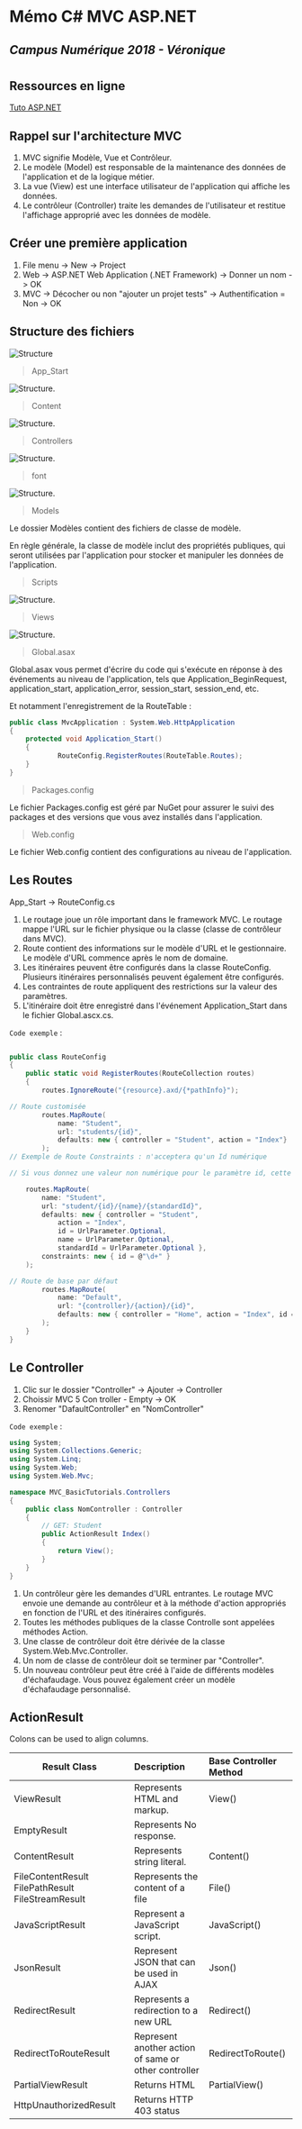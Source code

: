 # Mémo C# MVC ASP.NET
## *Campus Numérique 2018 - Véronique*
#
## Ressources en ligne


[Tuto ASP.NET](http://www.tutorialsteacher.com/mvc/asp.net-mvc-tutorials)

## Rappel sur l'architecture MVC

1. MVC signifie Modèle, Vue et Contrôleur.
2. Le modèle (Model) est responsable de la maintenance des données de l'application et de la logique métier.
3. La vue (View) est une interface utilisateur de l'application qui affiche les données.
4. Le contrôleur (Controller) traite les demandes de l'utilisateur et restitue l'affichage approprié avec les données de modèle.

## Créer une première application

1. File menu -> New -> Project
2. Web -> ASP.NET Web Application (.NET Framework) -> Donner un nom -> OK
3. MVC -> Décocher ou non "ajouter un projet tests" -> Authentification = Non -> OK

## Structure des fichiers

![Structure](images/CSharp-ASP-DOT-NET/mvc-folder-structure.png)

> App_Start

![Structure](images/CSharp-ASP-DOT-NET/appstart.png).

> Content

![Structure](images/CSharp-ASP-DOT-NET/contentfolder.png).

> Controllers

![Structure](images/CSharp-ASP-DOT-NET/controllerfolder.png).

> font

![Structure](images/CSharp-ASP-DOT-NET/fontsfolder.png).

> Models

Le dossier Modèles contient des fichiers de classe de modèle.

En règle générale, la classe de modèle inclut des propriétés publiques, qui seront utilisées par l'application pour stocker et manipuler les données de l'application.

> Scripts

![Structure](images/CSharp-ASP-DOT-NET/scriptsfolder.png).

> Views

![Structure](images/CSharp-ASP-DOT-NET/viewfolder.png).

> Global.asax

Global.asax vous permet d'écrire du code qui s'exécute en réponse à des événements au niveau de l'application, tels que Application_BeginRequest, application_start, application_error, session_start, session_end, etc.

Et notamment l'enregistrement de la RouteTable :
```csharp
public class MvcApplication : System.Web.HttpApplication
{
    protected void Application_Start()
    {
            RouteConfig.RegisterRoutes(RouteTable.Routes);
    }
}
```
> Packages.config

Le fichier Packages.config est géré par NuGet pour assurer le suivi des packages et des versions que vous avez installés dans l'application.

> Web.config

Le fichier Web.config contient des configurations au niveau de l'application.

## Les Routes

App_Start -> RouteConfig.cs

1. Le routage joue un rôle important dans le framework MVC. Le routage mappe l'URL sur le fichier physique ou la classe (classe de contrôleur dans MVC).
2. Route contient des informations sur le modèle d'URL et le gestionnaire. Le modèle d'URL commence après le nom de domaine.
3. Les itinéraires peuvent être configurés dans la classe RouteConfig. Plusieurs itinéraires personnalisés peuvent également être configurés.
4. Les contraintes de route appliquent des restrictions sur la valeur des paramètres.
5. L'itinéraire doit être enregistré dans l'événement Application_Start dans le fichier Global.ascx.cs.


``Code exemple`` :
```csharp

public class RouteConfig
{
    public static void RegisterRoutes(RouteCollection routes)
    {
        routes.IgnoreRoute("{resource}.axd/{*pathInfo}");

// Route customisée
        routes.MapRoute(
            name: "Student",
            url: "students/{id}",
            defaults: new { controller = "Student", action = "Index"}
        );
// Exemple de Route Constraints : n'acceptera qu'un Id numérique

// Si vous donnez une valeur non numérique pour le paramètre id, cette demande sera gérée par une autre route ou, s'il n'y a pas de route correspondante, l'erreur "La ressource n'a pu être trouvée" sera renvoyée.

	routes.MapRoute(
        name: "Student",
        url: "student/{id}/{name}/{standardId}",
        defaults: new { controller = "Student",
			action = "Index",
			id = UrlParameter.Optional,
			name = UrlParameter.Optional,
			standardId = UrlParameter.Optional },
        constraints: new { id = @"\d+" }
    );

// Route de base par défaut
        routes.MapRoute(
            name: "Default",
            url: "{controller}/{action}/{id}",
            defaults: new { controller = "Home", action = "Index", id = UrlParameter.Optional }
        );
    }
} 
```
## Le Controller

1. Clic sur le dossier "Controller" -> Ajouter -> Controller
2. Choissir MVC 5 Con troller - Empty -> OK
3. Renomer "DafaultController" en "NomController"

``Code exemple`` :
```csharp
using System;
using System.Collections.Generic;
using System.Linq;
using System.Web;
using System.Web.Mvc;

namespace MVC_BasicTutorials.Controllers
{
    public class NomController : Controller
    {
        // GET: Student
        public ActionResult Index()
        {
            return View();
        }
    }
}
```

1. Un contrôleur gère les demandes d'URL entrantes. Le routage MVC envoie une demande au contrôleur et à la méthode d'action appropriés en fonction de l'URL et des itinéraires configurés.
2. Toutes les méthodes publiques de la classe Controlle sont appelées méthodes Action.
3. Une classe de contrôleur doit être dérivée de la classe System.Web.Mvc.Controller.
4. Un nom de classe de contrôleur doit se terminer par "Controller".
5. Un nouveau contrôleur peut être créé à l'aide de différents modèles d'échafaudage. Vous pouvez également créer un modèle d'échafaudage personnalisé.

## ActionResult

Colons can be used to align columns.

| Result Class        | Description          | Base Controller Method   |
| ------------- |:-------------| :-----|
| ViewResult 	|Represents HTML and markup. |	View()  |
| EmptyResult 	|Represents No response. 	||
ContentResult 	|Represents string literal. |	Content()|
FileContentResult FilePathResult FileStreamResult 	|Represents the content of a file| 	File()|
JavaScriptResult |	Represent a JavaScript script. |	JavaScript()|
JsonResult 	|Represent JSON that can be used in AJAX |	Json()|
RedirectResult 	|Represents a redirection to a new URL |	Redirect()|
RedirectToRouteResult |Represent another action of same or other controller |	RedirectToRoute()|
PartialViewResult 	|Returns HTML |	PartialView()|
HttpUnauthorizedResult |	Returns HTTP 403 status 	



